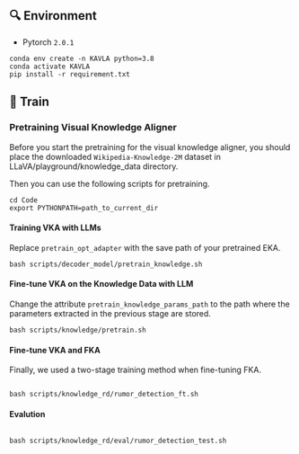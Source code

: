 
## :mag: Environment
- Pytorch `2.0.1`
```shell
conda env create -n KAVLA python=3.8
conda activate KAVLA
pip install -r requirement.txt
```
## :racehorse: Train

### Pretraining Visual Knowledge Aligner

<!-- After you have successfully downloaded the Wikipedia files and placed them in the appropriate path, you could use the following code to perform VKA pretraining. -->
Before you start the pretraining for the visual knowledge aligner, you should place the downloaded `Wikipedia-Knowledge-2M` dataset in LLaVA/playground/knowledge_data directory.

Then you can use the following scripts for pretraining.

```shell
cd Code
export PYTHONPATH=path_to_current_dir
```




#### Training VKA with LLMs 

Replace `pretrain_opt_adapter` with the save path of your pretrained EKA.

``` shell
bash scripts/decoder_model/pretrain_knowledge.sh
```


#### Fine-tune VKA on the Knowledge Data with LLM 
Change the attribute `pretrain_knowledge_params_path` to the path where the parameters extracted in the previous stage are stored.

``` shell
bash scripts/knowledge/pretrain.sh
```



#### Fine-tune VKA and FKA

Finally, we used a two-stage training method when fine-tuning FKA.

``` shell

bash scripts/knowledge_rd/rumor_detection_ft.sh
```


#### Evalution
``` shell

bash scripts/knowledge_rd/eval/rumor_detection_test.sh
```



```





